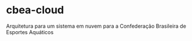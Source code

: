 # cbea-cloud
Arquitetura para um sistema em nuvem para a Confederação Brasileira de Esportes Aquáticos
